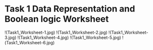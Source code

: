 # Task 1 Data Representation and Boolean logic Worksheet

!(Task1_Worksheet-1.jpg)
!(Task1_Worksheet-2.jpg)
!(Task1_Worksheet-3.jpg)
!(Task1_Worksheet-4.jpg)
!(Task1_Worksheet-5.jpg)
!(Task1_Worksheet-6.jpg)

